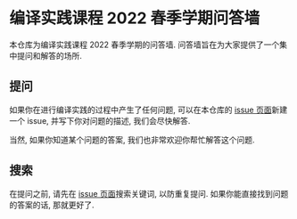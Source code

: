 # 编译实践课程 2022 春季学期问答墙

本仓库为编译实践课程 2022 春季学期的问答墙. 问答墙旨在为大家提供了一个集中提问和解答的场所.

## 提问

如果你在进行编译实践的过程中产生了任何问题, 可以在本仓库的 [issue 页面](https://github.com/pku-minic/QA-2022s/issues?q=is%3Aissue)新建一个 issue, 并写下你对问题的描述, 我们会尽快解答.

当然, 如果你知道某个问题的答案, 我们也非常欢迎你帮忙解答这个问题.

## 搜索

在提问之前, 请先在 [issue 页面](https://github.com/pku-minic/QA-2022s/issues?q=is%3Aissue)搜索关键词, 以防重复提问. 如果你能直接找到问题的答案的话, 那就更好了.
